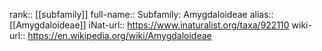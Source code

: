 

rank:: [[subfamily]]
full-name:: Subfamily: Amygdaloideae
alias:: [[Amygdaloideae]]
iNat-url:: https://www.inaturalist.org/taxa/922110
wiki-url:: https://en.wikipedia.org/wiki/Amygdaloideae